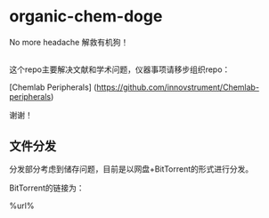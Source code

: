 # organic-chem-doge
No more headache
解救有机狗！

## 

这个repo主要解决文献和学术问题，仪器事项请移步组织repo：

 [Chemlab Peripherals] (https://github.com/innovstrument/Chemlab-peripherals)

谢谢！

## 文件分发

分发部分考虑到储存问题，目前是以网盘+BitTorrent的形式进行分发。

BitTorrent的链接为：

  %url%
